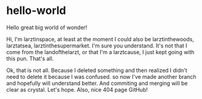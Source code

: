 # hello-world
Hello great big world of wonder!

Hi, I'm larztinspace, at least at the moment I could also be 
larztinthewoods, larztatsea, larztinthesupermarket. I'm sure 
you understand. It's not that I come from the landofthelarzt, 
or that I'm a larztcause, I just kept going with this pun.
That's all.

Ok, that is not all. Because I deleted something and then 
realized I didn't need to delete it because I was confused. 
so now I've made another branch and hopefully will understand 
better. And commiting and merging will be clear as crystal. 
Let's hope. Also, nice 404 page GitHub!
